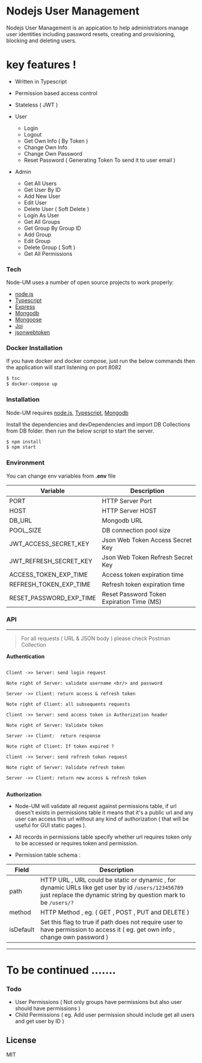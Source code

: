 # Nodejs User Management

Nodejs User Management is an appication to help administrators manage user identities including password resets, creating and provisioning, blocking and deleting users.



# key features !

* Written in Typescript
* Permission based access control
* Stateless ( JWT )
* User
  - Login 
  - Logout
  - Get Own Info ( By Token )
  - Change Own Info 
  - Change Own Password
  - Reset Password ( Generating Token To send it to user email )
   

* Admin
  - Get All Users  
  - Get User By ID 
  - Add New User 
  - Edit User 
  - Delete User ( Soft Delete )
  - Login As User 
  - Get All Groups 
  - Get Group By Group ID 
  - Add Group 
  - Edit Group
  - Delete Group ( Soft )
  - Get All Permissions 


### Tech

Node-UM uses a number of open source projects to work properly:
* [node.js](https://nodejs.org)
* [Typescript](https://www.typescriptlang.org)
* [Express](https://expressjs.com/)
* [Mongodb](https://www.mongodb.com) 
* [Mongoose](https://mongoosejs.com)
* [Joi](https://github.com/hapijs/joi)
* [jsonwebtoken](https://www.npmjs.com/package/jsonwebtoken)



### Docker Installation

If you have docker and docker compose, just run the below commands then the application will start listening on port 8082 

```sh
$ tsc
$ docker-compose up 

```


### Installation

Node-UM requires [node.js](https://nodejs.org),  [Typescript](https://www.typescriptlang.org), [Mongodb](https://www.mongodb.com)

Install the dependencies and devDependencies and import DB Collections from DB folder.
then run the below script to start the server.

```sh
$ npm install
$ npm start
```


### Environment

You can change env variables from **.env** file 

| Variable | Description |
| ------ | ------ |
| PORT | HTTP Server Port |
| HOST | HTTP Server HOST |
| DB_URL | Mongodb URL |
| POOL_SIZE | DB connection pool size |
| JWT_ACCESS_SECRET_KEY | Json Web Token Access Secret Key |
| JWT_REFRESH_SECRET_KEY | Json Web Token Refresh Secret Key |
| ACCESS_TOKEN_EXP_TIME | Access token expiration time |
| REFRESH_TOKEN_EXP_TIME | Refresh token expiration time |
| RESET_PASSWORD_EXP_TIME | Reset Password Token Expiration Time (MS) |


### API
-----------


> For all requests ( URL & JSON body ) please check Postman Collection 


 **Authentication** 

 
```

Client ->> Server: send login request

Note right of Server: validate username <br/> and password

Server ->> Client: return access & refresh token

Note right of Client: all subsequents requests 

Client ->> Server: send access token in Authorization header

Note right of Server: Validate token

Server ->> Client:  return response

Note right of Client: If token expired ?

Client ->> Server: send refresh token request

Note right of Server: Validate refresh token

Server ->> Client: return new access & refresh token


```




 **Authorization** 

- Node-UM will validate all request against permissions table, if url doesn't exists in permissions table it means that it's a public url and any user can access this url without any kind of authorization  ( that will be useful for GUI static pages  ).

- All records in permissions table specify whether url requires token only to be accessed or requires token and permission.

- Permission table schema :

| Field | Description |
| ------ | ------ |
| path | HTTP URL , URL could be static or dynamic , for dynamic URLs like get user by id `/users/123456789` just replace the dynamic string by question mark to be `/users/?`  |
| method | HTTP Method , eg. ( GET , POST , PUT and DELETE ) |
| isDefault | Set this flag to true if path does not require user to have permission to access it  ( eg. get own info , change own password  ) |



----


 # To be continued .......
 
 
 
### Todo

 - User Permissions ( Not only groups have permissions but also user should have permissions  )
 - Child Permissions ( eg. Add user permission should include get all users and get user by ID )

License
----

MIT

